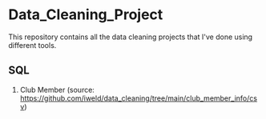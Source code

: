 # Data_Cleaning_Project
This repository contains all the data cleaning projects that I've done using different tools.
## SQL
1. Club Member (source: https://github.com/iweld/data_cleaning/tree/main/club_member_info/csv)
